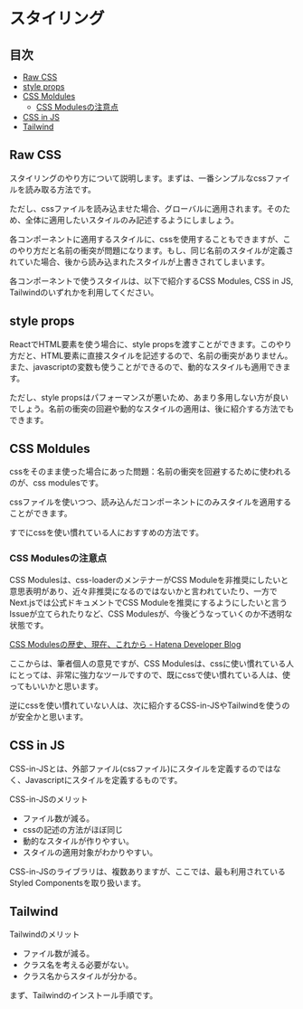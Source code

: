 <!-- omit in toc -->
# スタイリング

<!-- omit in toc -->
## 目次
- [Raw CSS](#raw-css)
- [style props](#style-props)
- [CSS Moldules](#css-moldules)
  - [CSS Modulesの注意点](#css-modulesの注意点)
- [CSS in JS](#css-in-js)
- [Tailwind](#tailwind)


## Raw CSS
スタイリングのやり方について説明します。まずは、一番シンプルなcssファイルを読み取る方法です。

ただし、cssファイルを読み込ませた場合、グローバルに適用されます。そのため、全体に適用したいスタイルのみ記述するようにしましょう。

各コンポーネントに適用するスタイルに、cssを使用することもできますが、このやり方だと名前の衝突が問題になります。もし、同じ名前のスタイルが定義されていた場合、後から読み込まれたスタイルが上書きされてしまいます。

各コンポーネントで使うスタイルは、以下で紹介するCSS Modules, CSS in JS, Tailwindのいずれかを利用してください。

## style props
ReactでHTML要素を使う場合に、style propsを渡すことができます。このやり方だと、HTML要素に直接スタイルを記述するので、名前の衝突がありません。また、javascriptの変数も使うことができるので、動的なスタイルも適用できます。

ただし、style propsはパフォーマンスが悪いため、あまり多用しない方が良いでしょう。名前の衝突の回避や動的なスタイルの適用は、後に紹介する方法でもできます。

## CSS Moldules
cssをそのまま使った場合にあった問題：名前の衝突を回避するために使われるのが、css modulesです。

cssファイルを使いつつ、読み込んだコンポーネントにのみスタイルを適用することができます。

すでにcssを使い慣れている人におすすめの方法です。

### CSS Modulesの注意点

CSS Modulesは、css-loaderのメンテナーがCSS Moduleを非推奨にしたいと意思表明があり、近々非推奨になるのではないかと言われていたり、一方でNext.jsでは公式ドキュメントでCSS Moduleを推奨にするようにしたいと言うIssueが立てられたりなど、CSS Modulesが、今後どうなっていくのか不透明な状態です。

[CSS Modulesの歴史、現在、これから - Hatena Developer Blog](https://developer.hatenastaff.com/entry/2022/09/01/093000#CSS-Modules%E3%81%AE%E3%83%A1%E3%83%B3%E3%83%86%E3%83%8A%E3%83%B3%E3%82%B9%E7%8A%B6%E6%B3%81)


ここからは、筆者個人の意見ですが、CSS Modulesは、cssに使い慣れている人にとっては、非常に強力なツールですので、既にcssで使い慣れている人は、使ってもいいかと思います。

逆にcssを使い慣れていない人は、次に紹介するCSS-in-JSやTailwindを使うのが安全かと思います。


## CSS in JS
CSS-in-JSとは、外部ファイル(cssファイル)にスタイルを定義するのではなく、Javascriptにスタイルを定義するものです。

CSS-in-JSのメリット
- ファイル数が減る。
- cssの記述の方法がほぼ同じ
- 動的なスタイルが作りやすい。
- スタイルの適用対象がわかりやすい。

CSS-in-JSのライブラリは、複数ありますが、ここでは、最も利用されているStyled Componentsを取り扱います。

## Tailwind

Tailwindのメリット
- ファイル数が減る。
- クラス名を考える必要がない。
- クラス名からスタイルが分かる。

まず、Tailwindのインストール手順です。